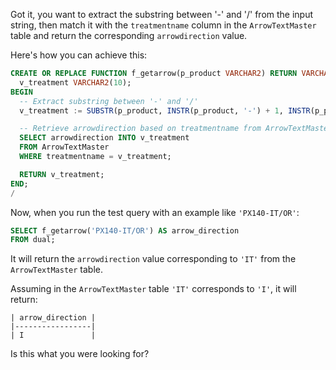 Got it, you want to extract the substring between '-' and '/' from the input string, then match it with the `treatmentname` column in the `ArrowTextMaster` table and return the corresponding `arrowdirection` value.

Here's how you can achieve this:

```sql
CREATE OR REPLACE FUNCTION f_getarrow(p_product VARCHAR2) RETURN VARCHAR2 AS
  v_treatment VARCHAR2(10);
BEGIN
  -- Extract substring between '-' and '/'
  v_treatment := SUBSTR(p_product, INSTR(p_product, '-') + 1, INSTR(p_product, '/') - INSTR(p_product, '-') - 1);

  -- Retrieve arrowdirection based on treatmentname from ArrowTextMaster
  SELECT arrowdirection INTO v_treatment
  FROM ArrowTextMaster
  WHERE treatmentname = v_treatment;

  RETURN v_treatment;
END;
/
```

Now, when you run the test query with an example like `'PX140-IT/OR'`:

```sql
SELECT f_getarrow('PX140-IT/OR') AS arrow_direction
FROM dual;
```

It will return the `arrowdirection` value corresponding to `'IT'` from the `ArrowTextMaster` table. 

Assuming in the `ArrowTextMaster` table `'IT'` corresponds to `'I'`, it will return:

```plaintext
| arrow_direction |
|-----------------|
| I               |
```

Is this what you were looking for?
